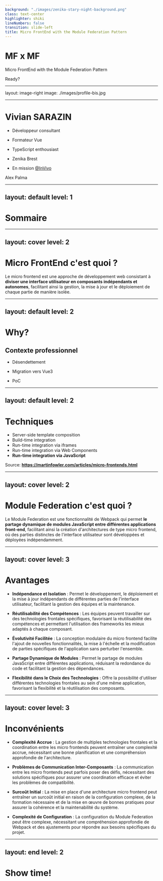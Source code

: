 ```yaml
---
background: "./images/zenika-stary-night-background.png"
class: text-center
highlighter: shiki
lineNumbers: false
transition: slide-left
title: Micro FrontEnd with the Module Federation Pattern
---
```


# MF x MF

Micro FrontEnd with the Module Federation Pattern

<div class="pt-12">
  <span @click="$slidev.nav.next" class="px-2 py-1 rounded cursor-pointer" hover="bg-white bg-opacity-10">
    Ready? <carbon:arrow-right class="inline"/>
  </span>
</div>

---
layout: image-right
image: ./images/profile-bis.jpg

---

# Vivian SARAZIN

<v-clicks>

- Développeur consultant

- Formateur Vue

- TypeScript enthousiast

- Zenika Brest
  
- En mission [@InVivo](https://www.invivo-group.com/)
  
</v-clicks>

<div class="pt-72 text-xs text-right">
  <carbon:camera class="inline" /> Alex Palma
</div>

---
layout: default
level: 1
---

# Sommaire

<Toc minDepth="2"></Toc>

---
layout: cover
level: 2
---

# Micro FrontEnd c'est quoi ?

Le micro frontend est une approche de développement web consistant à **diviser une interface utilisateur en composants indépendants et autonomes**, facilitant ainsi la gestion, la mise à jour et le déploiement de chaque partie de manière isolée.

---
layout: default
level: 2
---

# Why?

## Contexte professionnel

<v-clicks>

- Désendettement

- Migration vers Vue3

- PoC

</v-clicks>


---
layout: default
level: 2
---

# Techniques

- Server-side template composition
- Build-time integration
- Run-time integration via iframes
- Run-time integration via Web Components
- **Run-time integration via JavaScript**

Source: **https://martinfowler.com/articles/micro-frontends.html**

---
layout: cover
level: 2
---

# Module Federation c'est quoi ?

Le Module Federation est une fonctionnalité de Webpack qui permet **le partage dynamique de modules JavaScript entre différentes applications front-end**, facilitant ainsi la création d'architectures de type micro frontend, où des parties distinctes de l'interface utilisateur sont développées et déployées indépendamment.

---
layout: cover
level: 3
---

# Avantages

<v-clicks>

- **Indépendance et Isolation** : Permet le développement, le déploiement et la mise à jour indépendants de différentes parties de l'interface utilisateur, facilitant la gestion des équipes et la maintenance.

- **Réutilisabilité des Compétences** : Les équipes peuvent travailler sur des technologies frontales spécifiques, favorisant la réutilisabilité des compétences et permettant l'utilisation des frameworks les mieux adaptés à chaque composant.

- **Évolutivité Facilitée** : La conception modulaire du micro frontend facilite l'ajout de nouvelles fonctionnalités, la mise à l'échelle et la modification de parties spécifiques de l'application sans perturber l'ensemble.

- **Partage Dynamique de Modules** : Permet le partage de modules JavaScript entre différentes applications, réduisant la redondance du code et facilitant la gestion des dépendances.

- **Flexibilité dans le Choix des Technologies** : Offre la possibilité d'utiliser différentes technologies frontales au sein d'une même application, favorisant la flexibilité et la réutilisation des composants.


</v-clicks>

---
layout: cover
level: 3
---

# Inconvénients

<v-clicks>

- **Complexité Accrue** : La gestion de multiples technologies frontales et la coordination entre les micro frontends peuvent entraîner une complexité accrue, nécessitant une bonne planification et une compréhension approfondie de l'architecture.

- **Problèmes de Communication Inter-Composants** : La communication entre les micro frontends peut parfois poser des défis, nécessitant des solutions spécifiques pour assurer une coordination efficace et éviter les problèmes de compatibilité.

- **Surcoût Initial** : La mise en place d'une architecture micro frontend peut entraîner un surcoût initial en raison de la configuration complexe, de la formation nécessaire et de la mise en œuvre de bonnes pratiques pour assurer la cohérence et la maintenabilité du système.

- **Complexité de Configuration** : La configuration du Module Federation peut être complexe, nécessitant une compréhension approfondie de Webpack et des ajustements pour répondre aux besoins spécifiques du projet.


</v-clicks>


---
layout: end
level: 2
---

# Show time!

